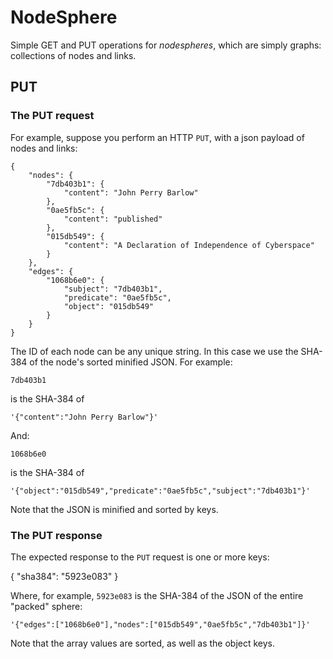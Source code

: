 # NodeSphere

Simple GET and PUT operations for _nodespheres_, which are simply graphs: collections of nodes and links.

## PUT

### The PUT request

For example, suppose you perform an HTTP `PUT`, with a json payload of nodes and links:

    {
        "nodes": {
            "7db403b1": {
                "content": "John Perry Barlow"
            },
            "0ae5fb5c": {
                "content": "published"
            },
            "015db549": {
                "content": "A Declaration of Independence of Cyberspace"
            }
        },
        "edges": {
            "1068b6e0": {
                "subject": "7db403b1",
                "predicate": "0ae5fb5c",
                "object": "015db549"
            }
        }
    }

The ID of each node can be any unique string.  In this case we use the SHA-384 of the node's sorted minified JSON.  For example:

    7db403b1

is the SHA-384 of

    '{"content":"John Perry Barlow"}'

And:

    1068b6e0

is the SHA-384 of

    '{"object":"015db549","predicate":"0ae5fb5c","subject":"7db403b1"}'

Note that the JSON is minified and sorted by keys.


### The PUT response

The expected response to the `PUT` request is one or more keys:

{
    "sha384": "5923e083"
}

Where, for example, `5923e083` is the SHA-384 of the JSON of the entire "packed" sphere:

    '{"edges":["1068b6e0"],"nodes":["015db549","0ae5fb5c","7db403b1"]}'

Note that the array values are sorted, as well as the object keys.

